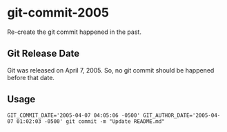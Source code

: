 # git-commit-2005

Re-create the git commit happened in the past.

## Git Release Date

Git was released on April 7, 2005. So, no git commit should be happened before that date.

## Usage

```
GIT_COMMIT_DATE='2005-04-07 04:05:06 -0500' GIT_AUTHOR_DATE='2005-04-07 01:02:03 -0500' git commit -m "Update README.md"
```
